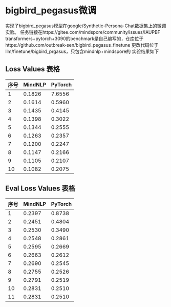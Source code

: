 # bigbird_pegasus微调
实现了bigbird_pegasus模型在google/Synthetic-Persona-Chat数据集上的微调实验。
任务链接在https://gitee.com/mindspore/community/issues/IAUPBF
transformers+pytorch+3090的benchmark是自己编写的，仓库位于https://github.com/outbreak-sen/bigbird_pegasus_finetune
更改代码位于llm/finetune/bigbird_prgasus，只包含mindnlp+mindspore的
实验结果如下
## Loss Values 表格

| 序号 | MindNLP    | PyTorch |
|------|-----------|---------|
| 1    | 0.1826    | 7.6556  |
| 2    | 0.1614    | 0.5960  |
| 3    | 0.1435    | 0.4145  |
| 4    | 0.1398    | 0.3022  |
| 5    | 0.1344    | 0.2555  |
| 6    | 0.1263    | 0.2357  |
| 7    | 0.1200    | 0.2247  |
| 8    | 0.1147    | 0.2166  |
| 9    | 0.1105    | 0.2107  |
| 10   | 0.1082    | 0.2075  |

## Eval Loss Values 表格

| 序号 | MindNLP    | PyTorch |
|------|-----------|---------|
| 1    | 0.2397    | 0.8738  |
| 2    | 0.2451    | 0.4804  |
| 3    | 0.2530    | 0.3490  |
| 4    | 0.2548    | 0.2861  |
| 5    | 0.2595    | 0.2669  |
| 6    | 0.2663    | 0.2612  |
| 7    | 0.2690    | 0.2545  |
| 8    | 0.2755    | 0.2526  |
| 9    | 0.2791    | 0.2519  |
| 10   | 0.2831    | 0.2510  |
| 11   | 0.2831    | 0.2510  |
